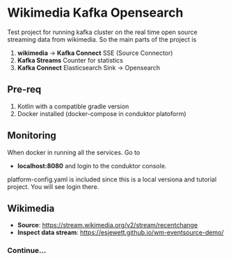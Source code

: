 # Wikimedia Kafka Opensearch
Test project for running kafka cluster on the real time open source streaming 
data from wikimedia. So the main parts of the project is
1. **wikimedia** -> **Kafka Connect** SSE (Source Connector)
2. **Kafka Streams** Counter for statistics
3. **Kafka Connect** Elasticsearch Sink -> Opensearch
## Pre-req
1. Kotlin with a compatible gradle version
2. Docker installed (docker-compose in  conduktor platoform)

## Monitoring
When docker in running all the services. Go to  
* **localhost:8080** and login to the conduktor console. 

platform-config.yaml is included since this is a local versiona and 
tutorial project. You will see login there. 

## Wikimedia 
* **Source**: https://stream.wikimedia.org/v2/stream/recentchange
* **Inspect data stream**: https://esjewett.github.io/wm-eventsource-demo/ 

### Continue...
